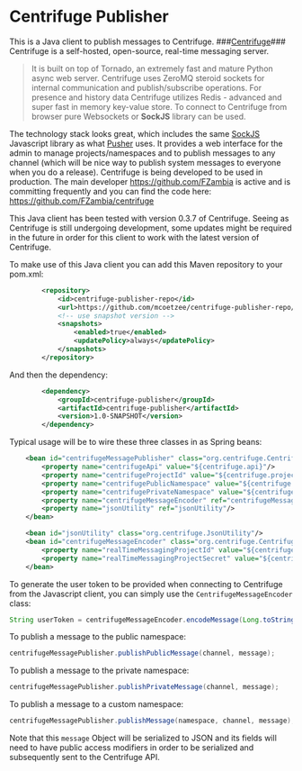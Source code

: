 Centrifuge Publisher
====================
This is a Java client to publish messages to Centrifuge. 
###[Centrifuge](https://centrifuge.readthedocs.org/en/latest/index.html)###
Centrifuge is a self-hosted, open-source, real-time messaging server.
> It is built on top of Tornado, an extremely fast and mature Python async web server. Centrifuge uses ZeroMQ steroid sockets for internal communication and publish/subscribe operations. For presence and history data Centrifuge utilizes Redis - advanced and super fast in memory key-value store. To connect to Centrifuge from browser pure Websockets or **SockJS** library can be used. 

The technology stack looks great, which includes the same [SockJS](https://github.com/sockjs/sockjs-client) Javascript library as what [Pusher](http://www.pusher.com) uses. It provides a web interface for the admin to manage projects/namespaces and to publish messages to any channel (which will be nice way to publish system messages to everyone when you do a release). Centrifuge is being developed to be used in production. The main developer https://github.com/FZambia is active and is committing frequently and you can find the code here: https://github.com/FZambia/centrifuge

This Java client has been tested with version 0.3.7 of Centrifuge. Seeing as Centrifuge is still undergoing development, some updates might be required in the future in order for this client to work with the latest version of Centrifuge.

To make use of this Java client you can add this Maven repository to your pom.xml:

```XML
        <repository>
            <id>centrifuge-publisher-repo</id>
            <url>https://github.com/mcoetzee/centrifuge-publisher-repo/raw/master</url>
            <!-- use snapshot version -->
            <snapshots>
                <enabled>true</enabled>
                <updatePolicy>always</updatePolicy>
            </snapshots>
        </repository>
```
And then the dependency:
```XML
        <dependency>
            <groupId>centrifuge-publisher</groupId>
            <artifactId>centrifuge-publisher</artifactId>
            <version>1.0-SNAPSHOT</version>
        </dependency>
```

Typical usage will be to wire these three classes in as Spring beans:

```XML
    <bean id="centrifugeMessagePublisher" class="org.centrifuge.CentrifugeMessagePublisher">
        <property name="centrifugeApi" value="${centrifuge.api}"/>
        <property name="centrifugeProjectId" value="${centrifuge.project.id}"/>
        <property name="centrifugePublicNamespace" value="${centrifuge.public.namespace}"/>
        <property name="centrifugePrivateNamespace" value="${centrifuge.private.namespace}"/>
        <property name="centrifugeMessageEncoder" ref="centrifugeMessageEncoder"/>
        <property name="jsonUtility" ref="jsonUtility"/>
    </bean>

    <bean id="jsonUtility" class="org.centrifuge.JsonUtility"/>
    <bean id="centrifugeMessageEncoder" class="org.centrifuge.CentrifugeMessageEncoder">
        <property name="realTimeMessagingProjectId" value="${centrifuge.project.id}"/>
        <property name="realTimeMessagingProjectSecret" value="${centrifuge.project.secret}"/>
    </bean>
```

To generate the user token to be provided when connecting to Centrifuge from the Javascript client, you can simply use the `CentrifugeMessageEncoder` class:
```Java
String userToken = centrifugeMessageEncoder.encodeMessage(Long.toString(user.getId()));
```

To publish a message to the public namespace:
```Java
centrifugeMessagePublisher.publishPublicMessage(channel, message);
```
To publish a message to the private namespace:
```Java
centrifugeMessagePublisher.publishPrivateMessage(channel, message);
```
To publish a message to a custom namespace:
```Java
centrifugeMessagePublisher.publishMessage(namespace, channel, message);
```
Note that this `message` Object will be serialized to JSON and its fields will need to have public access modifiers in order to be serialized and subsequently sent to the Centrifuge API.

